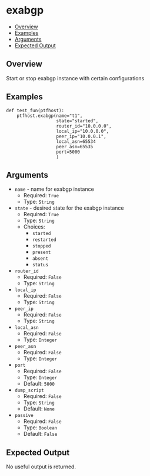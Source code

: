 # exabgp

- [Overview](#overview)
- [Examples](#examples)
- [Arguments](#arguments)
- [Expected Output](#expected-output)

## Overview
Start or stop exabgp instance with certain configurations

## Examples
```
def test_fun(ptfhost):
    ptfhost.exabgp(name="t1",
                   state="started",
                   router_id="10.0.0.0",
                   local_ip="10.0.0.0",
                   peer_ip="10.0.0.1",
                   local_asn=65534
                   peer_asn=65535
                   port=5000
                   )
```

## Arguments
- `name` - name for exabgp instance
    - Required: `True`
    - Type: `String`
- `state` - desired state for the exabgp instance
    - Required: `True`
    - Type: `String`
    - Choices:
        - `started`
        - `restarted`
        - `stopped`
        - `present`
        - `absent`
        - `status`
- `router_id`
    - Required: `False`
    - Type: `String`
- `local_ip`
    - Required: `False`
    - Type: `String`
- `peer_ip`
    - Required: `False`
    - Type: `String`
- `local_asn`
    - Required: `False`
    - Type: `Integer`
- `peer_asn`
    - Required: `False`
    - Type: `Integer`
- `port`
    - Required: `False`
    - Type: `Integer`
    - Default: `5000`
- `dump_script`
    - Required: `False`
    - Type: `String`
    - Default: `None`
- `passive`
    - Required: `False`
    - Type: `Boolean`
    - Default: `False`

## Expected Output
No useful output is returned.
